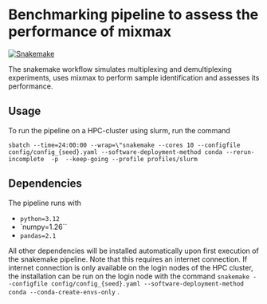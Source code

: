 # Benchmarking pipeline to assess the performance of mixmax

[![Snakemake](https://img.shields.io/badge/snakemake-≥6.3.0-brightgreen.svg)](https://snakemake.github.io)


The snakemake workflow simulates multiplexing and demultiplexing experiments, uses mixmax to perform sample identification and assesses its performance.


## Usage

To run the pipeline on a HPC-cluster using slurm, run the command

`sbatch --time=24:00:00 --wrap=\"snakemake --cores 10 --configfile config/config_{seed}.yaml --software-deployment-method conda --rerun-incomplete  -p  --keep-going --profile profiles/slurm`

## Dependencies
The pipeline runs with

* `python=3.12`
* `numpy=1.26``
* `pandas=2.1`

All other dependencies will be installed automatically upon first execution of the snakemake pipeline. Note that this requires an internet connection. If internet connection is only available on the login nodes of the HPC cluster, the installation can be run on the login node with the command `snakemake --configfile config/config_{seed}.yaml --software-deployment-method conda --conda-create-envs-only` .